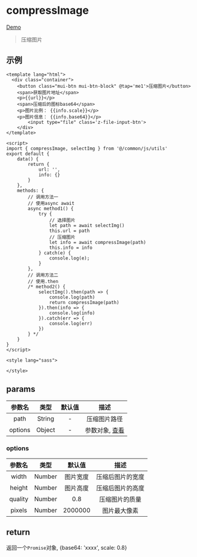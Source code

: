 # compressImage
[Demo](http://infozx.gitee.io/infozx_temp/dist/module/compressImage.html)
> 压缩图片

## 示例
```vue{14}
<template lang="html">
  <div class="container">
  	<button class="mui-btn mui-btn-block" @tap='me1'>压缩图片</button>
  	<span>获取图片地址</span>
  	<p>{{url}}</p>
  	<span>压缩后的图标base64</span>
  	<p>图片比例： {{info.scale}}</p>
  	<p>图片信息： {{info.base64}}</p>
		<input type="file" class='z-file-input-btn'>
	</div>
</template>

<script>
import { compressImage, selectImg } from '@/common/js/utils'
export default {
	data() {
		return {
			url: '',
			info: {}
		}
	},
	methods: {
		// 调用方法一
		// 使用async await
		async method1() {
			try {
				// 选择图片
				let path = await selectImg()
				this.url = path
				// 压缩图片
				let info = await compressImage(path)
				this.info = info
			} catch(e) {
				console.log(e);
			}
		},
		// 调用方法二
		// 使用.then
		/* method2() {
			selectImg().then(path => {
				console.log(path)
				return compressImage(path)
			}).then(info => {
				console.log(info)
			}).catch(err => {
				console.log(err)
			})
		} */
	}
}
</script>

<style lang="sass">

</style>

```

## params
|参数名|类型|默认值|描述|
|:---:|:---:|:---:|:---:|
|path|String|-|压缩图片路径|
|options|Object|-|参数对象, [查看](#options)|

### options
|参数名|类型|默认值|描述|
|:---:|:---:|:---:|:---:|
|width|Number|图片宽度|压缩后图片的宽度|
|height|Number|图片高度|压缩后图片的高度|
|quality|Number|0.8|压缩图片的质量|
|pixels|Number|2000000|图片最大像素|

## return
返回一个`Promise`对象, {base64: 'xxxx', scale: 0.8}